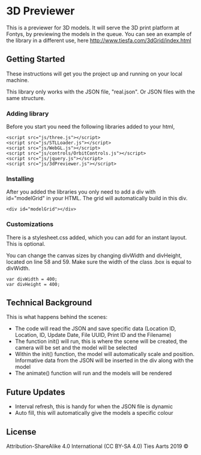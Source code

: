 # 3D Previewer
This is a previewer for 3D models. It will serve the 3D print platform at Fontys, by previewing the models in the queue. You can see an example of the library in a different use, here http://www.tiesfa.com/3dGrid/index.html

## Getting Started

These instructions will get you the project up and running on your local machine.

This library only works with the JSON file, "real.json". Or JSON files with the same structure.

### Adding library

Before you start you need the following libraries added to your html,
```
<script src="js/three.js"></script>
<script src="js/STLLoader.js"></script>
<script src="js/WebGL.js"></script>
<script src="js/controls/OrbitControls.js"></script>
<script src="js/jquery.js"></script>
<script src="js/3dPreviewer.js"></script>
```

### Installing

After you added the libraries you only need to add a div with id="modelGrid" in your HTML. The grid will automatically build in this div.

```
<div id="modelGrid"></div>
```

### Customizations

There is a stylesheet.css added, which you can add for an instant layout. This is optional.

You can change the canvas sizes by changing divWidth and divHeight, located on line 58 and 59. Make sure the width of the class .box is equal to divWidth.

```
var divWidth = 400;
var divHeight = 400;
```

## Technical Background

This is what happens behind the scenes:

* The code will read the JSON and save specific data (Location ID, Location, ID, Update Date, File UUID, Print ID and the Filename)
* The function init() will run, this is where the scene will be created, the camera will be set and the model will be selected
* Within the init() function, the model will automatically scale and position. Informative data from the JSON will be inserted in the div along with the model
* The animate() function will run and the models will be rendered

## Future Updates
* Interval refresh, this is handy for when the JSON file is dynamic
* Auto fill, this will automatically give the models a specific colour

## License
Attribution-ShareAlike 4.0 International (CC BY-SA 4.0)
Ties Aarts 2019 &copy;

